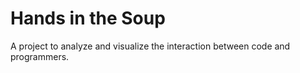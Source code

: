 Hands in the Soup
=================

A project to analyze and visualize the interaction between code and programmers.
